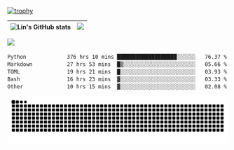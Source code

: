 [![trophy](https://github-profile-trophy.vercel.app/?username=ocss884&column=7)](https://github.com/ocss884)

| ![Lin's GitHub stats](https://github-readme-stats.vercel.app/api?username=ocss884&show_icons=true&hide_border=True&count_private=true) | ![](https://github-readme-streak-stats.herokuapp.com?user=ocss884&hide_border=true&date_format=M%20j%5B%2C%20Y%5D&ring=7EDDCF&fire=7EDDCF") |
| ------------------------------------------------------------ | ------------------------------------------------------------ |

![](https://komarev.com/ghpvc/?username=ocss884&color=brightgreen)

<!--START_SECTION:waka-->

```txt
Python             376 hrs 10 mins ███████████████████░░░░░░   76.37 %
Markdown           27 hrs 53 mins  █▒░░░░░░░░░░░░░░░░░░░░░░░   05.66 %
TOML               19 hrs 21 mins  █░░░░░░░░░░░░░░░░░░░░░░░░   03.93 %
Bash               16 hrs 23 mins  ▓░░░░░░░░░░░░░░░░░░░░░░░░   03.33 %
Other              10 hrs 15 mins  ▓░░░░░░░░░░░░░░░░░░░░░░░░   02.08 %
```

<!--END_SECTION:waka-->

<p align="center">
   <img src="https://github.com/ocss884/ocss884/blob/output/github-snake.svg" alt="snake">
</p>
